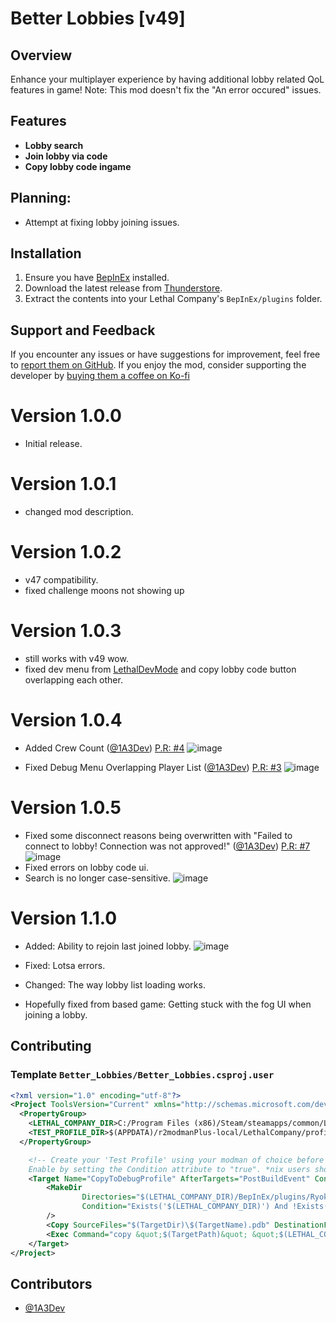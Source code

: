 # Better Lobbies [v49]

## Overview

Enhance your multiplayer experience by having additional lobby related QoL features in game!
Note: This mod doesn't fix the "An error occured" issues.

## Features

- **Lobby search**
- **Join lobby via code**
- **Copy lobby code ingame**

## Planning:
- Attempt at fixing lobby joining issues.

## Installation

1. Ensure you have [BepInEx](https://thunderstore.io/c/lethal-company/p/BepInEx/BepInExPack/) installed.
2. Download the latest release from [Thunderstore](https://thunderstore.io/c/lethal-company/p/Ryokune/Better_Lobbies/).
3. Extract the contents into your Lethal Company's `BepInEx/plugins` folder.

## Support and Feedback

If you encounter any issues or have suggestions for improvement, feel free to [report them on GitHub](https://github.com/VisualError/Better-Lobbies/issues). If you enjoy the mod, consider supporting the developer by [buying them a coffee on Ko-fi](https://ko-fi.com/ryokune) 


# Version 1.0.0
- Initial release.
# Version 1.0.1
- changed mod description.
# Version 1.0.2
- v47 compatibility.
- fixed challenge moons not showing up
# Version 1.0.3
- still works with v49 wow.
- fixed dev menu from [LethalDevMode](https://thunderstore.io/c/lethal-company/p/megumin/LethalDevMode/) and copy lobby code button overlapping each other.
# Version 1.0.4
- Added Crew Count ([@1A3Dev](https://github.com/1A3Dev)) [P.R: #4](https://github.com/VisualError/Better-Lobbies/pull/4)
![image](https://github.com/VisualError/Better-Lobbies/assets/28821360/13612872-1c05-4aa3-b92a-4c722045f98e)

- Fixed Debug Menu Overlapping Player List ([@1A3Dev](https://github.com/1A3Dev)) [P.R: #3](https://github.com/VisualError/Better-Lobbies/pull/3)
![image](https://github.com/VisualError/Better-Lobbies/assets/28821360/0e7c021f-798b-46b4-9e10-831f111621d4)
# Version 1.0.5
- Fixed some disconnect reasons being overwritten with "Failed to connect to lobby! Connection was not approved!" ([@1A3Dev](https://github.com/1A3Dev)) [P.R: #7](https://github.com/VisualError/Better-Lobbies/pull/7)
![image](https://github.com/VisualError/Better-Lobbies/assets/28821360/4c9d0d2e-acf0-45a3-acea-166c50e95723)
- Fixed errors on lobby code ui.
- Search is no longer case-sensitive.
![image](https://github.com/VisualError/Better-Lobbies/assets/28821360/6a9c906e-aeac-4f92-b6ed-a65bce9cdba9)

# Version 1.1.0
- Added: Ability to rejoin last joined lobby.
![image](https://github.com/VisualError/Better-Lobbies/assets/28821360/80c0fc31-91a3-45f6-ab6d-a37a5596c40b)
- Fixed: Lotsa errors.
- Changed: The way lobby list loading works.

- Hopefully fixed from based game: Getting stuck with the fog UI when joining a lobby.

## Contributing
### Template `Better_Lobbies/Better_Lobbies.csproj.user`
```xml
<?xml version="1.0" encoding="utf-8"?>
<Project ToolsVersion="Current" xmlns="http://schemas.microsoft.com/developer/msbuild/2003">
  <PropertyGroup>
    <LETHAL_COMPANY_DIR>C:/Program Files (x86)/Steam/steamapps/common/Lethal Company</LETHAL_COMPANY_DIR>
    <TEST_PROFILE_DIR>$(APPDATA)/r2modmanPlus-local/LethalCompany/profiles/TestBetterLobbies</TEST_PROFILE_DIR>
  </PropertyGroup>

    <!-- Create your 'Test Profile' using your modman of choice before enabling this. 
    Enable by setting the Condition attribute to "true". *nix users should switch out `copy` for `cp`. -->
    <Target Name="CopyToDebugProfile" AfterTargets="PostBuildEvent" Condition="true">
		<MakeDir
                Directories="$(LETHAL_COMPANY_DIR)/BepInEx/plugins/Ryokune-BetterLobbies"
                Condition="Exists('$(LETHAL_COMPANY_DIR)') And !Exists('$(LETHAL_COMPANY_DIR)/BepInEx/plugins/Ryokune-Better_Lobbies')"
        />
		<Copy SourceFiles="$(TargetDir)\$(TargetName).pdb" DestinationFolder="$(LETHAL_COMPANY_DIR)/BepInEx/plugins/Ryokune-Better_Lobbies" />
		<Exec Command="copy &quot;$(TargetPath)&quot; &quot;$(LETHAL_COMPANY_DIR)/BepInEx/plugins/Ryokune-Better_Lobbies/&quot;" />
	</Target>
</Project>
```

## Contributors
- [@1A3Dev](https://github.com/1A3Dev)
